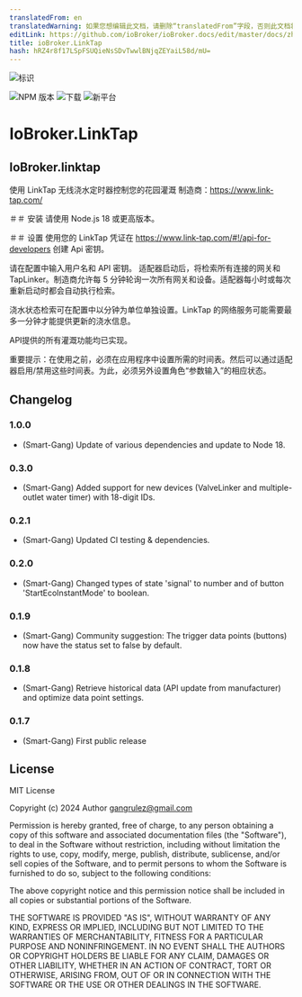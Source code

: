 ```yaml
---
translatedFrom: en
translatedWarning: 如果您想编辑此文档，请删除“translatedFrom”字段，否则此文档将再次自动翻译
editLink: https://github.com/ioBroker/ioBroker.docs/edit/master/docs/zh-cn/adapterref/iobroker.linktap/README.md
title: ioBroker.LinkTap
hash: hRZ4r8f17LSpFSUQieNsSDvTwwlBNjqZEYaiL58d/mU=
---
```

![标识](../../../en/adapterref/iobroker.linktap/admin/Logo_small.png)

![NPM 版本](http://img.shields.io/npm/v/iobroker.linktap.svg)
![下载](https://img.shields.io/npm/dm/iobroker.linktap.svg)
![新平台](https://nodei.co/npm/iobroker.linktap.png?downloads=true)

# IoBroker.LinkTap
## IoBroker.linktap
使用 LinkTap 无线浇水定时器控制您的花园灌溉 制造商：https://www.link-tap.com/

＃＃ 安装
请使用 Node.js 18 或更高版本。

＃＃ 设置
使用您的 LinkTap 凭证在 https://www.link-tap.com/#!/api-for-developers 创建 Api 密钥。

请在配置中输入用户名和 API 密钥。
适配器启动后，将检索所有连接的网关和 TapLinker。制造商允许每 5 分钟轮询一次所有网关和设备。适配器每小时或每次重新启动时都会自动执行检索。

浇水状态检索可在配置中以分钟为单位单独设置。LinkTap 的网络服务可能需要最多一分钟才能提供更新的浇水信息。

API提供的所有灌溉功能均已实现。

重要提示：在使用之前，必须在应用程序中设置所需的时间表。然后可以通过适配器启用/禁用这些时间表。为此，必须另外设置角色“参数输入”的相应状态。

## Changelog

### 1.0.0
* (Smart-Gang) Update of various dependencies and update to Node 18.

### 0.3.0
* (Smart-Gang) Added support for new devices (ValveLinker and multiple-outlet water timer) with 18-digit IDs.

### 0.2.1
* (Smart-Gang) Updated CI testing & dependencies.

### 0.2.0
* (Smart-Gang) Changed types of state 'signal' to number and of button 'StartEcoInstantMode' to boolean.

### 0.1.9
* (Smart-Gang) Community suggestion: The trigger data points (buttons) now have the status set to false by default.

### 0.1.8
* (Smart-Gang) Retrieve historical data (API update from manufacturer) and optimize data point settings.

### 0.1.7
* (Smart-Gang) First public release

## License
MIT License

Copyright (c) 2024 Author <gangrulez@gmail.com>

Permission is hereby granted, free of charge, to any person obtaining a copy
of this software and associated documentation files (the "Software"), to deal
in the Software without restriction, including without limitation the rights
to use, copy, modify, merge, publish, distribute, sublicense, and/or sell
copies of the Software, and to permit persons to whom the Software is
furnished to do so, subject to the following conditions:

The above copyright notice and this permission notice shall be included in all
copies or substantial portions of the Software.

THE SOFTWARE IS PROVIDED "AS IS", WITHOUT WARRANTY OF ANY KIND, EXPRESS OR
IMPLIED, INCLUDING BUT NOT LIMITED TO THE WARRANTIES OF MERCHANTABILITY,
FITNESS FOR A PARTICULAR PURPOSE AND NONINFRINGEMENT. IN NO EVENT SHALL THE
AUTHORS OR COPYRIGHT HOLDERS BE LIABLE FOR ANY CLAIM, DAMAGES OR OTHER
LIABILITY, WHETHER IN AN ACTION OF CONTRACT, TORT OR OTHERWISE, ARISING FROM,
OUT OF OR IN CONNECTION WITH THE SOFTWARE OR THE USE OR OTHER DEALINGS IN THE
SOFTWARE.